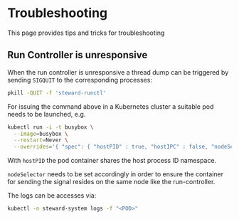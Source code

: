 # Troubleshooting

This page provides tips and tricks for troubleshooting

## Run Controller is unresponsive

When the run controller is unresponsive a thread dump can be triggered by
sending `SIGQUIT` to the corresponding processes:

```bash
pkill -QUIT -f 'steward-runctl'
```

For issuing the command above in a Kubernetes cluster a suitable pod needs to be launched, e.g.

```bash
kubectl run -i -t busybox \
  --image=busybox \
  --restart=Never \
  --overrides='{ "spec": { "hostPID" : true, "hostIPC" : false, "nodeSelector": { "<KEY>": "<VAL>" } } }'
```

With `hostPID` the pod container shares the host process ID namespace.

`nodeSelector` needs to be set accordingly in order to ensure the container for sending the signal resides on
the same node like the run-controller.

The logs can be accesses via:

```bash
kubectl -n steward-system logs -f "<POD>"
```
